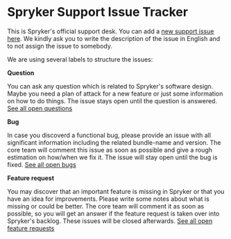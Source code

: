 # Spryker Support Issue Tracker
This is Spryker's official support desk. You can add a [new support issue here](https://github.com/spryker/support/issues/new). We kindly ask you to write the description of the issue in English and to not assign the issue to somebody.

We are using several labels to structure the issues:

**Question** 

You can ask any question which is related to Spryker's software design. Maybe you need a plan of attack for a new feature or just some information on how to do things. The issue stays open until the question is answered. [See all open questions](https://github.com/spryker/support/labels/Question)

**Bug**

In case you discoverd a functional bug, please provide an issue with all significant information including the related bundle-name and version. The core team will comment this issue as soon as possible and give a rough estimation on how/when we fix it. The issue will stay open until the bug is fixed. [See all open bugs](https://github.com/spryker/support/labels/Bug)

**Feature request**

You may discover that an important feature is missing in Spryker or that you have an idea for improvements. Please write some notes about what is missing or could be better. The core team will comment it as soon as possible, so you will get an answer if the feature request is taken over into Spryker's backlog. These issues will be closed afterwards. [See all open feature requests](https://github.com/spryker/support/labels/Feature%20request)
